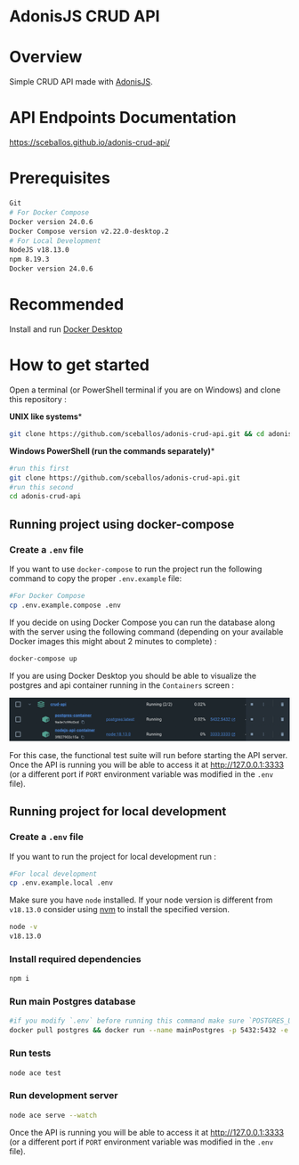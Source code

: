 # AdonisJS CRUD API

# Overview

Simple CRUD API made with [AdonisJS](https://adonisjs.com/).

# API Endpoints Documentation
https://sceballos.github.io/adonis-crud-api/

# Prerequisites

```bash
Git
# For Docker Compose
Docker version 24.0.6
Docker Compose version v2.22.0-desktop.2
# For Local Development
NodeJS v18.13.0
npm 8.19.3
Docker version 24.0.6
```

# Recommended
Install and run [Docker Desktop](https://www.docker.com/products/docker-desktop/)

# How to get started

Open a terminal (or PowerShell terminal if you are on Windows) and clone this repository :

**UNIX like systems***
```bash
git clone https://github.com/sceballos/adonis-crud-api.git && cd adonis-crud-api
```
**Windows PowerShell (run the commands separately)***
```bash
#run this first
git clone https://github.com/sceballos/adonis-crud-api.git 
#run this second
cd adonis-crud-api
```

## Running project using docker-compose

### Create a `.env` file

If you want to use `docker-compose` to run the project run the following command to copy the proper `.env.example` file:

```bash
#For Docker Compose
cp .env.example.compose .env
```

If you decide on using Docker Compose you can run the database along with the server using the following command (depending on your available Docker images this might about 2 minutes to complete) : 
```bash
docker-compose up
```

If you are using Docker Desktop you should be able to visualize the postgres and api container running in the `Containers` screen :

![dockerd](images/dockerd.png)

For this case, the functional test suite will run before starting the API server.
Once the API is running you will be able to access it at http://127.0.0.1:3333 (or a different port if `PORT` environment variable was modified in the `.env` file).


## Running project for local development

### Create a `.env` file

If you want to run the project for local development run : 
```bash
#For local development
cp .env.example.local .env
```

Make sure you have `node` installed. If your node version is different from `v18.13.0` consider using [nvm](https://github.com/nvm-sh/nvm) to install the specified version.

```bash
node -v
v18.13.0
```

### Install required dependencies

```bash
npm i
```

### Run main Postgres database

```bash
#if you modify `.env` before running this command make sure `POSTGRES_USER`, `POSTGRES_PASSWORD` and `POSTGRES_DB` match the same values defined in `.env` .
docker pull postgres && docker run --name mainPostgres -p 5432:5432 -e POSTGRES_USER=postgres -e POSTGRES_PASSWORD=postgres -e POSTGRES_DB=postgres -d postgres
```

### Run tests

```bash
node ace test
```


### Run development server

```bash
node ace serve --watch
```
Once the API is running you will be able to access it at http://127.0.0.1:3333 (or a different port if `PORT` environment variable was modified in the `.env` file).
